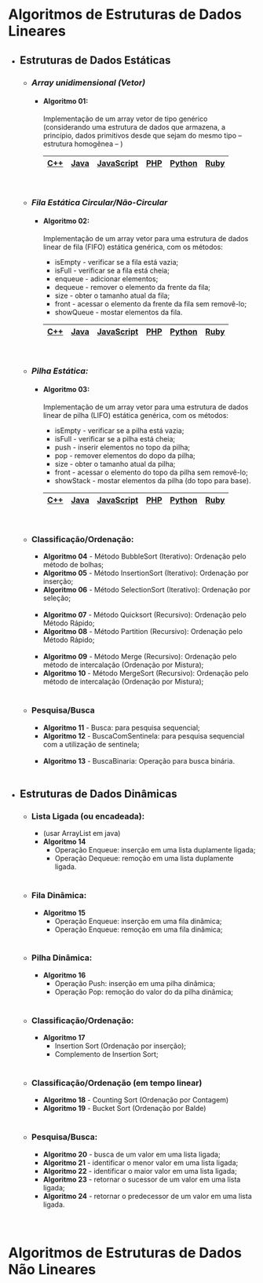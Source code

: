 # **Algoritmos de Estruturas de Dados Lineares**

- ## **Estruturas de Dados Estáticas**

  - ### ***Array unidimensional (Vetor)***
    - #### **Algoritmo 01:** 
      Implementação de um array vetor de tipo genérico (considerando uma estrutura de dados que armazena, a princípio, dados primitivos desde que sejam do mesmo tipo – estrutura homogênea – )

      | <a href="#">C++</a> | <a href="#">Java</a> | <a href="#">JavaScript</a> | <a href="#">PHP</a> | <a href="#">Python</a> | <a href="#">Ruby</a> |
      |:-:|:-:|:-:|:-:|:-:|:-:|
      </br>

  - ### ***Fila Estática Circular/Não-Circular***
    - #### **Algoritmo 02:**
      Implementação de um array vetor para uma estrutura de dados linear de fila (FIFO) estática genérica, com os métodos:
      - isEmpty - verificar se a fila está vazia;
      - isFull - verificar se a fila está cheia;
      - enqueue - adicionar elementos;
      - dequeue - remover o elemento da frente da fila;
      - size - obter o tamanho atual da fila;
      - front - acessar o elemento da frente da fila sem removê-lo;
      - showQueue - mostar elementos da fila.

      | <a href="#">C++</a> | <a href="#">Java</a> | <a href="#">JavaScript</a> | <a href="#">PHP</a> | <a href="#">Python</a> | <a href="#">Ruby</a> |
      |:-:|:-:|:-:|:-:|:-:|:-:|
      </br>

  - ### ***Pilha Estática:***
    - #### **Algoritmo 03:**
      Implementação de um array vetor para uma estrutura de dados linear de pilha (LIFO) estática genérica, com os métodos:
      - isEmpty - verificar se a pilha está vazia;
      - isFull - verificar se a pilha está cheia;
      - push - inserir elementos no topo da pilha;
      - pop - remover elementos do dopo da pilha;
      - size - obter o tamanho atual da pilha;
      - front - acessar o elemento do topo da pilha sem removê-lo;
      - showStack - mostar elementos da pilha (do topo para base).

      | <a href="#">C++</a> | <a href="#">Java</a> | <a href="#">JavaScript</a> | <a href="#">PHP</a> | <a href="#">Python</a> | <a href="#">Ruby</a> |
      |:-:|:-:|:-:|:-:|:-:|:-:|
      </br>

  - ### Classificação/Ordenação:
    - **Algoritmo 04** - Método BubbleSort (Iterativo): Ordenação pelo método de bolhas;
    - **Algoritmo 05** - Método InsertionSort (Iterativo): Ordenação por inserção;
    - **Algoritmo 06** - Método SelectionSort (Iterativo): Ordenação por seleção; </br></br>
    - **Algoritmo 07** - Método Quicksort (Recursivo): Ordenação pelo Método Rápido;
    - **Algoritmo 08** - Método Partition (Recursivo): Ordenação pelo Método Rápido; </br></br>
    - **Algoritmo 09** - Método Merge (Recursivo): Ordenação pelo método de intercalação (Ordenação por Mistura);
    - **Algoritmo 10** - Método MergeSort (Recursivo): Ordenação pelo método de intercalação (Ordenação por Mistura); </br></br>

  - ### Pesquisa/Busca
    - **Algoritmo 11** - Busca: para pesquisa sequencial;
    - **Algoritmo 12** - BuscaComSentinela: para pesquisa sequencial com a utilização de sentinela; </br></br>
    - **Algoritmo 13** - BuscaBinaria: Operação para busca binária.</br></br>

- ## Estruturas de Dados Dinâmicas
  - ### Lista Ligada (ou encadeada):
    - (usar ArrayList em java)
    - **Algoritmo 14**
      - Operação Enqueue: inserção em uma lista duplamente ligada;
      - Operação Dequeue: remoção em uma lista duplamente ligada.</br></br>

  - ### Fila Dinâmica:
    - **Algoritmo 15**
      - Operação Enqueue: inserção em uma fila dinâmica;
      - Operação Enqueue: remoção em uma fila dinâmica;</br></br>

  - ### Pilha Dinâmica:
    - **Algoritmo 16**
      - Operação Push: inserção em uma pilha dinâmica;
      - Operação Pop: remoção do valor do da pilha dinâmica;</br></br> 

  - ### Classificação/Ordenação:
    - **Algoritmo 17**
      - Insertion Sort (Ordenação por inserção);
      - Complemento de Insertion Sort;</br></br>

  - ### Classificação/Ordenação (em tempo linear)
    - **Algoritmo 18** - Counting Sort (Ordenação por Contagem)
    - **Algoritmo 19** - Bucket Sort (Ordenação por Balde)</br></br>

  - ### Pesquisa/Busca:
    - **Algoritmo 20** - busca de um valor em uma lista ligada;
    - **Algoritmo 21** - identificar o menor valor em uma lista ligada;
    - **Algoritmo 22** - identificar o maior valor em uma lista ligada;
    - **Algoritmo 23** - retornar o sucessor de um valor em uma lista ligada;
    - **Algoritmo 24** - retornar o predecessor de um valor em uma lista ligada.</br></br></br>

# Algoritmos de Estruturas de Dados Não Lineares
</br>
